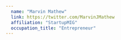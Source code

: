 ```yaml
---
  name: "Marvin Mathew"
  link: https://twitter.com/MarvinJMathew
  affiliation: "StartupMIG"
  occupation_title: "Entrepreneur"
---
```

